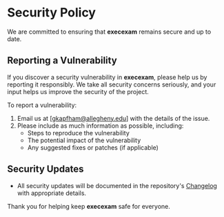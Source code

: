# Security Policy


We are committed to ensuring that **execexam** remains secure and up to date.

## Reporting a Vulnerability

If you discover a security vulnerability in **execexam**, please help us by reporting it responsibly. We take all security concerns seriously, and your input helps us improve the security of the project.

To report a vulnerability:
1. Email us at [gkapfham@allegheny.edu] with the details of the issue.
2. Please include as much information as possible, including:
   - Steps to reproduce the vulnerability
   - The potential impact of the vulnerability
   - Any suggested fixes or patches (if applicable)

## Security Updates

- All security updates will be documented in the repository's [Changelog](https://github.com/PCain02/execexam/releases) with appropriate details.

Thank you for helping keep **execexam** safe for everyone.
